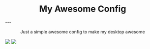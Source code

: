 <h1 align="center"> My Awesome Config</h1>
---
<p align="center"> Just a simple awesome config to make my desktop awesome </p>

<img src="https://i.imgur.com/aCMTlSO.png" align="center"/>
<img src="https://i.imgur.com/PQ667O0.png" align="center"/>